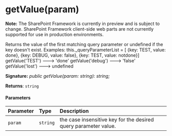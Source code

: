 # getValue(param)
**Note:** The SharePoint Framework is currently in preview and is subject to change. SharePoint Framework client-side web parts are not currently supported for use in production environments.



Returns the value of the first matching query parameter or undefined if the key doesn't exist. Examples: this._queryParameterList = [ {key: TEST, value: done}, {key: DEBUG, value: false}, {key: TEST, value: notdone}] getValue('TEST') ---> 'done' getValue('debug') ---> 'false' getValue('lost') ---> undefined

**Signature:** _public getValue(param: string): string;_

**Returns**: `string`





#### Parameters


| Parameter	   | Type    | Description |
|:-------------|:---------------|:------------|
| `param`    | `string` | the case insensitive key for the desired query parameter value. |



